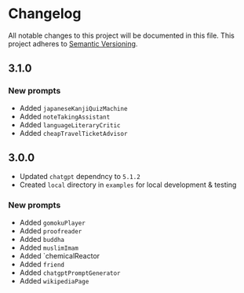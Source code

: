 # Changelog

All notable changes to this project will be documented in this file. This project adheres to [Semantic Versioning](https://semver.org/).

## 3.1.0

### New prompts

- Added `japaneseKanjiQuizMachine`
- Added `noteTakingAssistant`
- Added `languageLiteraryCritic`
- Added `cheapTravelTicketAdvisor`

## 3.0.0

- Updated `chatgpt` dependncy to `5.1.2`
- Created `local` directory in `examples` for local development & testing

### New prompts

- Added `gomokuPlayer`
- Added `proofreader`
- Added `buddha`
- Added `muslimImam`
- Added `chemicalReactor
- Added `friend`
- Added `chatgptPromptGenerator`
- Added `wikipediaPage`

